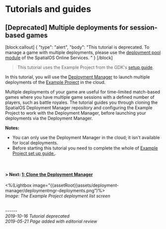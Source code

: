 # Tutorials and guides
## [Deprecated] Multiple deployments for session-based games

[block:callout]
{
  "type": "alert",
  "body": "This tutorial is deprecated. To manage a game with multiple deployments, 
please use the [deployment pool module](https://docs.improbable.io/metagame/latest/content/configuration-examples/deployment-pool/overview) of the SpatialOS Online Services. 
"
}
[/block]

> This tutorial uses the Example Project from the GDK's [setup guide]({{urlRoot}}/content/get-started/example-project/exampleproject-intro).</br>


In this tutorial, you will use the [Deployment Manager](https://github.com/spatialos/deployment-manager) to launch multiple deployments of the [Example Project]({{urlRoot}}/content/get-started/example-project/exampleproject-intro) in the cloud.</br>

Multiple deployments of your game are useful for time-limited match-based games where you have multiple game sessions with a defined number of players, such as battle royales.  The tutorial guides you through cloning the SpatialOS Deployment Manager repository and configuring the Example Project to work with the Deployment Manager, before launching your deployments via the Deployment Manager.

**Notes:** 

* You can only use the Deployment Manager in the cloud; it isn't available for local deployments.
* Before starting this tutorial you need to complete the whole of [Example Project set up guide.]({{urlRoot}}/content/get-started/example-project/exampleproject-intro).
</br>

#### **> Next:** [1: Clone the Deployment Manager]({{urlRoot}}/content/tutorials/deployment-manager/tutorial-deploymentmgr-clone)


<%(Lightbox image="{{assetRoot}}assets/deployment-manager/deploymentmgr-deployments.png")%><br/>
_Image: The Example Project deployment list screen_<br/>


<br/>------<br/>
_2019-10-16 Tutorial deprecated_<br/>
_2019-05-21 Page added with editorial review_
